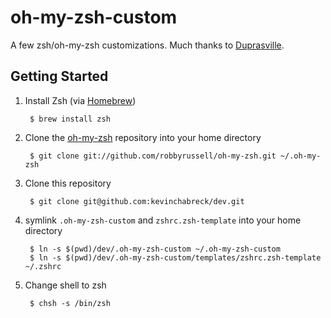 oh-my-zsh-custom
================

A few zsh/oh-my-zsh customizations. Much thanks to [Duprasville](https://github.com/duprasville/oh-my-zsh-custom).

Getting Started
---------------

1. Install Zsh (via [Homebrew](http://brew.sh/))

        $ brew install zsh

2. Clone the [oh-my-zsh](https://github.com/robbyrussell/oh-my-zsh) repository into your home directory

        $ git clone git://github.com/robbyrussell/oh-my-zsh.git ~/.oh-my-zsh

3. Clone this repository

        $ git clone git@github.com:kevinchabreck/dev.git

4. symlink `.oh-my-zsh-custom` and `zshrc.zsh-template` into your home directory

		$ ln -s $(pwd)/dev/.oh-my-zsh-custom ~/.oh-my-zsh-custom
		$ ln -s $(pwd)/dev/.oh-my-zsh-custom/templates/zshrc.zsh-template ~/.zshrc

7. Change shell to zsh

        $ chsh -s /bin/zsh
